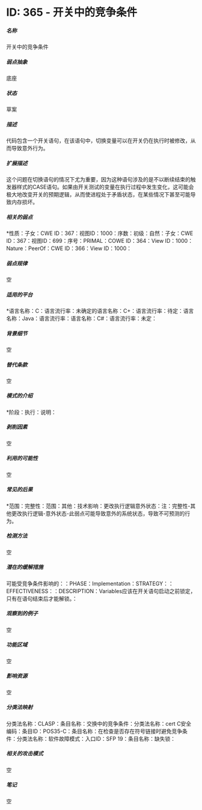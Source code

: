 # ID: 365 - 开关中的竞争条件
<h5>名称</h5>开关中的竞争条件
<h5>弱点抽象</h5>底座
<h5>状态</h5>草案
<h5>描述</h5>代码包含一个开关语句，在该语句中，切换变量可以在开关仍在执行时被修改，从而导致意外行为。
<h5>扩展描述</h5>这个问题在切换语句的情况下尤为重要，因为这种语句涉及的是不以断续结束的触发器样式的CASE语句。如果由开关测试的变量在执行过程中发生变化，这可能会极大地改变开关的预期逻辑，从而使进程处于矛盾状态，在某些情况下甚至可能导致内存损坏。
<h5>相关的弱点</h5>*性质：子女：CWE ID：367：视图ID：1000：序数：初级：自然：子女：CWE ID：367：视图ID：699：序号：PRIMAL：COWE ID：364：View ID：1000：Nature：PeerOf：CWE ID：366：View ID：1000：
<h5>弱点规律</h5>空
<h5>适用的平台</h5>*语言名称：C：语言流行率：未确定的语言名称：C+：语言流行率：待定：语言名称：Java：语言流行率：语言名称：C#：语言流行率：未定：
<h5>背景细节</h5>空
<h5>替代条款</h5>空
<h5>模式的介绍</h5>*阶段：执行：说明：
<h5>剥削因素</h5>空
<h5>利用的可能性</h5>空
<h5>常见的后果</h5>*范围：完整性：范围：其他：技术影响：更改执行逻辑意外状态：注：完整性-其他更改执行逻辑-意外状态-此弱点可能导致意外的系统状态，导致不可预测的行为。
<h5>检测方法</h5>空
<h5>潜在的缓解措施</h5>可能受竞争条件影响的：：PHASE：Implementation：STRATEGY：：EFFECTIVENESS：：DESCRIPTION：Variables应该在开关语句启动之前锁定，只有在语句结束后才能解锁。：
<h5>观察到的例子</h5>空
<h5>功能区域</h5>空
<h5>影响资源</h5>空
<h5>分类法映射</h5>分类法名称：CLASP：条目名称：交换中的竞争条件：分类法名称：cert C安全编码：条目ID：POS35-C：条目名称：在检查是否存在符号链接时避免竞争条件：分类法名称：软件故障模式：入口ID：SFP 19：条目名称：缺失锁：
<h5>相关的攻击模式</h5>空
<h5>笔记</h5>空

